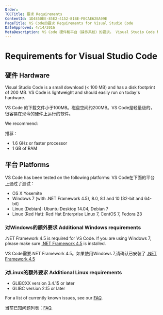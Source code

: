 ```yaml
---
Order:
TOCTitle: 要求 Requirements
ContentId: 1D4850EE-85E2-4152-81BE-FECAE62EA99E
PageTitle: VS Code的要求 Requirements for Visual Studio Code
DateApproved: 4/14/2016
MetaDescription: VS Code 硬件和平台（操作系统）的要求。 Visual Studio Code hardware and platform (operating system) requirements.
---
```


# Requirements for Visual Studio Code

## 硬件 Hardware

Visual Studio Code is a small download (< 100 MB) and has a disk footprint of 200 MB. VS Code is lightweight and should easily run on today's hardware.

VS Code 的下载文件小于100MB。磁盘空间约200MB。VS Code是轻量级的，很容易在现今的硬件上运行的软件。

We recommend:

推荐：

* 1.6 GHz or faster processor
* 1 GB of RAM

## 平台 Platforms

VS Code has been tested on the following platforms:
VS Code在下面的平台上通过了测试：

* OS X Yosemite
* Windows 7 (with .NET Framework 4.5), 8.0, 8.1 and 10 (32-bit and 64-bit)
* Linux (Debian): Ubuntu Desktop 14.04, Debian 7
* Linux (Red Hat): Red Hat Enterprise Linux 7, CentOS 7, Fedora 23

### 对Windows的额外要求 Additional Windows requirements

.NET Framework 4.5 is required for VS Code.  If you are using Windows 7, please make sure [.NET Framework 4.5](https://www.microsoft.com/en-us/download/details.aspx?id=30653) is installed.

VS Code需要.NET Framework 4.5。如果使用Windows 7,请确认已安装了 [.NET Framework 4.5](https://www.microsoft.com/en-us/download/details.aspx?id=30653)

### 对Linux的额外要求 Additional Linux requirements

* GLIBCXX version 3.4.15 or later
* GLIBC version 2.15 or later

For a list of currently known issues, see our [FAQ](faq).

当前已知问题列表：[FAQ](faq).
